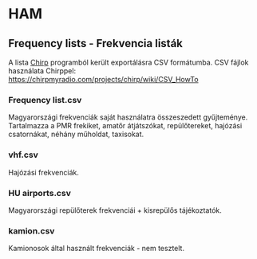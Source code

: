 # HAM

## Frequency lists - Frekvencia listák
A lista [Chirp](https://chirpmyradio.com/projects/chirp/wiki/Home) programból került exportálásra CSV formátumba.
CSV fájlok használata Chirppel: https://chirpmyradio.com/projects/chirp/wiki/CSV_HowTo

### Frequency list.csv
Magyarországi frekvenciák saját használatra összeszedett gyűjteménye. Tartalmazza a PMR frekiket, amatőr átjátszókat, repülőtereket, hajózási csatornákat, néhány műholdat, taxisokat.

### vhf.csv
Hajózási frekvenciák.

### HU airports.csv
Magyarországi repülőterek frekvenciái + kisrepülős tájékoztatók.

### kamion.csv
Kamionosok által használt frekvenciák - nem tesztelt.

